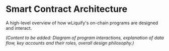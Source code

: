 # Smart Contract Architecture

A high-level overview of how wLiquify's on-chain programs are designed and interact.

*(Content to be added: Diagram of program interactions, explanation of data flow, key accounts and their roles, overall design philosophy.)* 